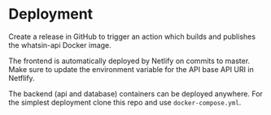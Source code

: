 # Deployment

Create a release in GitHub to trigger an action which builds and publishes the whatsin-api Docker image.

The frontend is automatically deployed by Netlify on commits to master. Make sure to update the environment variable for the API base API URI in Netflify.

The backend (api and database) containers can be deployed anywhere. For the simplest deployment clone this repo and use `docker-compose.yml`.